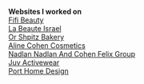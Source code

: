 **Websites I worked on** </br>
[Fifi Beauty](https://fifi-beauty.com/) </br>
[La Beaute Israel](https://labeauteisrael.co.il/) </br>
[Or Shpitz Bakery](https://orshpitz.co.il/) </br>
[Aline Cohen Cosmetics](https://alinecohencosmetics.com/) </br>
[Nadlan Nadlan And Cohen Felix Group](https://nadlan-nadlan.co.il/) </br>
[Juv Activewear](https://juv-activewear.co.il/) </br>
[Port Home Design](https://porthomedesign.com/)
